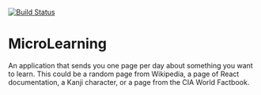 [![Build Status](https://travis-ci.org/mylene/MicroLearning.svg?branch=master)](https://travis-ci.org/mylene/MicroLearning) &nbsp;

# MicroLearning
An application that sends you one page per day about something you want to learn. This could be a random page from Wikipedia, a page of React documentation, a Kanji character, or a page from the CIA World Factbook.
